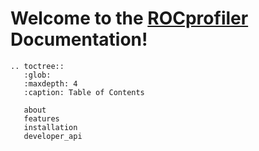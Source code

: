 # Welcome to the [ROCprofiler](https://github.com/ROCm-Developer-Tools/rocprofiler-v2-internal) Documentation!

```eval_rst
.. toctree::
   :glob:
   :maxdepth: 4
   :caption: Table of Contents

   about
   features
   installation
   developer_api
```
